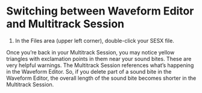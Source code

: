 # Switching between Waveform Editor and Multitrack Session

1. In the Files area (upper left corner), double-click your SESX file.

Once you’re back in your Multitrack Session, you may notice yellow triangles with exclamation points in them near your sound bites. These are very helpful warnings. The Multitrack Session references what’s happening in the Waveform Editor. So, if you delete part of a sound bite in the Waveform Editor, the overall length of the sound bite becomes shorter in the Multitrack Session.